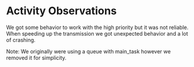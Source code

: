 # Activity Observations
We got some behavior to work with the high priority but it was not reliable. When speeding up the transmission we got unexpected
behavior and a lot of crashing.

Note: We originally were using a queue with main_task however we removed it for simplicity.
